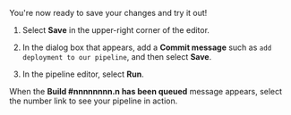 You're now ready to save your changes and try it out! 

1. Select **Save** in the upper-right corner of the editor.

1. In the dialog box that appears, add a **Commit message** such as `add deployment to our pipeline`, and then select **Save**.

1. In the pipeline editor, select **Run**. 

When the **Build #nnnnnnnn.n has been queued** message appears, select the number link to see your pipeline in action.